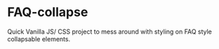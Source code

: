 # FAQ-collapse

Quick Vanilla JS/ CSS project to mess around with styling on FAQ style collapsable elements.
